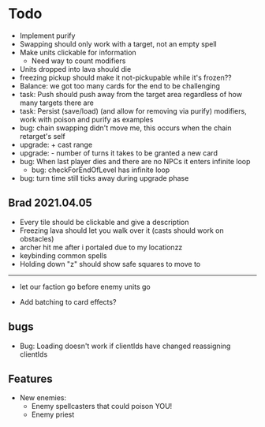 # Todo

- Implement purify
- Swapping should only work with a target, not an empty spell
- Make units clickable for information
  - Need way to count modifiers
- Units dropped into lava should die
- freezing pickup should make it not-pickupable while it's frozen??
- Balance: we got too many cards for the end to be challenging
- task: Push should push away from the target area regardless of how many targets there are
- task: Persist (save/load) (and allow for removing via purify) modifiers, work with poison and purify as examples
- bug: chain swapping didn't move me, this occurs when the chain retarget's self
- upgrade: + cast range
- upgrade: - number of turns it takes to be granted a new card
- bug: When last player dies and there are no NPCs it enters infinite loop
  - bug: checkForEndOfLevel has infinite loop
- bug: turn time still ticks away during upgrade phase

## Brad 2021.04.05

- Every tile should be clickable and give a description
- Freezing lava should let you walk over it (casts should work on obstacles)
- archer hit me after i portaled due to my locationzz
- keybinding common spells
- Holding down "z" should show safe squares to move to

---

- let our faction go before enemy units go

- Add batching to card effects?

## bugs

- Bug: Loading doesn't work if clientIds have changed reassigning clientIds

## Features

- New enemies:
  - Enemy spellcasters that could poison YOU!
  - Enemy priest
